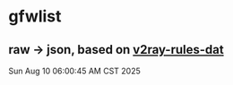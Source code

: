 # gfwlist
## raw -> json, based on [v2ray-rules-dat](https://github.com/Loyalsoldier/v2ray-rules-dat)
Sun Aug 10 06:00:45 AM CST 2025

